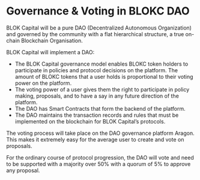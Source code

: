 # Governance & Voting in BLOKC DAO

BLOK Capital will be a pure DAO (Decentralized Autonomous Organization) and governed by the community with a flat hierarchical structure, a true on-chain Blockchain Organisation.

BLOK Capital will implement a DAO:

- The BLOK Capital governance model enables BLOKC token holders to participate in policies and protocol decisions on the platform. The amount of BLOKC tokens that a user holds is proportional to their voting power on the platform.
- The voting power of a user gives them the right to participate in policy making, proposals, and to have a say in any future direction of the platform.
- The DAO has Smart Contracts that form the backend of the platform.
- The DAO maintains the transaction records and rules that must be implemented on the blockchain for BLOK Capital’s protocols.

The voting process will take place on the DAO governance platform Aragon. This makes it extremely easy for the average user to create and vote on proposals.

For the ordinary course of protocol progression, the DAO will vote and need to be supported with a majority over 50% with a quorum of 5% to approve any proposal.
